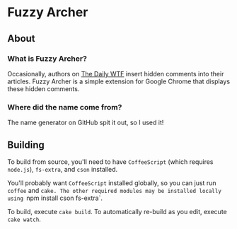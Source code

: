 # Fuzzy Archer

## About

### What is Fuzzy Archer?

Occasionally, authors on [The Daily WTF](http://www.thedailywtf.com/) insert hidden comments into their articles. Fuzzy
Archer is a simple extension for Google Chrome that displays these hidden comments.

### Where did the name come from?

The name generator on GitHub spit it out, so I used it!

## Building

To build from source, you'll need to have `CoffeeScript` (which requires `node.js`), `fs-extra`, and `cson` installed.

You'll probably want `CoffeeScript` installed globally, so you can just run `coffee` and `cake. The other required
modules may be installed locally using `npm install cson fs-extra`.

To build, execute `cake build`. To automatically re-build as you edit, execute `cake watch`.
